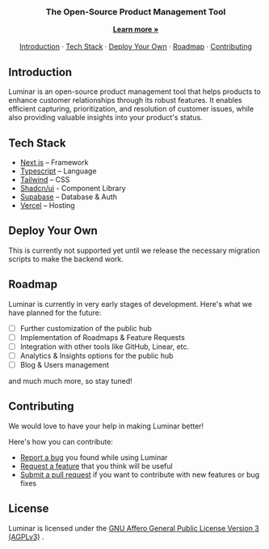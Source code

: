 <p align="center" style="margin-top: 120px">
  <h3 align="center">The Open-Source Product Management Tool
   </h3>

  <p align="center">
    <a href="https://luminar.so"><strong>Learn more »</strong></a>
    <br />
    <br />
    <a href="https://github.com/chroxify/luminar/tree/main#introduction">Introduction</a>
    ·
    <a href="https://github.com/chroxify/luminar/tree/main#tech-stack">Tech Stack</a>
    ·
    <a href="https://github.com/chroxify/luminar/tree/main#deploy-your-own">Deploy Your Own</a>
    ·
    <a href="https://github.com/chroxify/luminar/tree/main#roadmap">Roadmap</a>
    ·
    <a href="https://github.com/chroxify/luminar/tree/main#contributing">Contributing</a>
  </p>
</p>

## Introduction

Luminar is an open-source product management tool that helps products to enhance customer relationships through its robust features. It enables efficient capturing, prioritization, and resolution of customer issues, while also providing valuable insights into your product's status.

## Tech Stack

- [Next.js](https://nextjs.org/) – Framework
- [Typescript](https://www.typescriptlang.org/) – Language
- [Tailwind](https://tailwindcss.com/) – CSS
- [Shadcn/ui](https://ui.shadcn.com/) - Component Library
- [Supabase](https://supabase.com/) – Database & Auth
- [Vercel](https://vercel.com/) – Hosting

## Deploy Your Own

<!-- > Note: One-Click deployment isn't fully supported yet and there might be some issues with hard-coded values in the codebase.

To deploy your own instance of Luminar, just click the button below and follow the instructions. You will need to create a Supabase project and a Vercel account.

[![Deploy with Vercel](https://vercel.com/button)](https://luminar.so/deploy) -->
This is currently not supported yet until we release the necessary migration scripts to make the backend work.

## Roadmap

Luminar is currently in very early stages of development. Here's what we have planned for the future:

- [ ] Further customization of the public hub
- [ ] Implementation of Roadmaps & Feature Requests
- [ ] Integration with other tools like GitHub, Linear, etc.
- [ ] Analytics & Insights options for the public hub
- [ ] Blog & Users management

and much much more, so stay tuned!

## Contributing

We would love to have your help in making Luminar better!

Here's how you can contribute:
- [Report a bug](https://github.com/chroxify/luminar/issues/new?labels=bug) you found while using Luminar
- [Request a feature](https://github.com/chroxify/luminar/issues/new?labels=enhancement) that you think will be useful
- [Submit a pull request](https://github.com/chroxify/luminar/pulls) if you want to contribute with new features or bug fixes

## License
Luminar is licensed under the [GNU Affero General Public License Version 3 (AGPLv3)](https://github.com/chroxify/luminar/blob/main/LICENSE) .